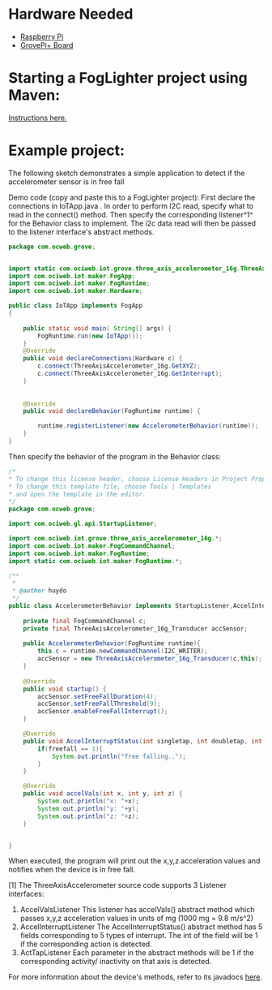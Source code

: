 # Hardware Needed
- [Raspberry Pi](https://www.raspberrypi.org/)
- [GrovePi+ Board](https://www.dexterindustries.com/shop/grovepi-board/)

# Starting a FogLighter project using Maven:
[Instructions here.](https://github.com/oci-pronghorn/FogLighter/blob/master/README.md)

# Example project:
The following sketch demonstrates a simple application to detect if the accelerometer sensor is in free fall

Demo code (copy and paste this to a FogLighter project):
First declare the connections in IoTApp.java . In order to perform I2C read, specify what to read in the connect() method. Then specify the corresponding listener^1^ for the Behavior class to implement. The i2c data read will then be passed to the listener interface's abstract methods.


```java
package com.ocweb.grove;


import static com.ociweb.iot.grove.three_axis_accelerometer_16g.ThreeAxisAccelerometer_16gTwig.*;
import com.ociweb.iot.maker.FogApp;
import com.ociweb.iot.maker.FogRuntime;
import com.ociweb.iot.maker.Hardware;

public class IoTApp implements FogApp
{
    
    public static void main( String[] args) {
        FogRuntime.run(new IoTApp());
    } 
    @Override
    public void declareConnections(Hardware c) {
        c.connect(ThreeAxisAccelerometer_16g.GetXYZ);
        c.connect(ThreeAxisAccelerometer_16g.GetInterrupt);
    }
    
    
    @Override
    public void declareBehavior(FogRuntime runtime) {

        runtime.registerListener(new AccelerometerBehavior(runtime));
    }
}
```


Then specify the behavior of the program in the Behavior class:

```java
/*
* To change this license header, choose License Headers in Project Properties.
* To change this template file, choose Tools | Templates
* and open the template in the editor.
*/
package com.ocweb.grove;

import com.ociweb.gl.api.StartupListener;

import com.ociweb.iot.grove.three_axis_accelerometer_16g.*;
import com.ociweb.iot.maker.FogCommandChannel;
import com.ociweb.iot.maker.FogRuntime;
import static com.ociweb.iot.maker.FogRuntime.*;

/**
 *
 * @author huydo
 */
public class AccelerometerBehavior implements StartupListener,AccelInterruptListener,AccelValsListener {
    
    private final FogCommandChannel c;
    private final ThreeAxisAccelerometer_16g_Transducer accSensor;
    
    public AccelerometerBehavior(FogRuntime runtime){
        this.c = runtime.newCommandChannel(I2C_WRITER);
        accSensor = new ThreeAxisAccelerometer_16g_Transducer(c,this);
    }
    
    @Override
    public void startup() {
        accSensor.setFreeFallDuration(4);
        accSensor.setFreeFallThreshold(9);
        accSensor.enableFreeFallInterrupt();
    }

    @Override
    public void AccelInterruptStatus(int singletap, int doubletap, int activity, int inactivity, int freefall) {
        if(freefall == 1){
            System.out.println("free falling..");
        }
    }

    @Override
    public void accelVals(int x, int y, int z) {
        System.out.println("x: "+x);
        System.out.println("y: "+y);
        System.out.println("z: "+z);
    }


}
```


When executed, the program will print out the x,y,z acceleration values and notifies when the device is in free fall.

[1] The ThreeAxisAccelerometer source code supports 3 Listener interfaces:
1. AccelValsListener
This listener has accelVals() abstract method which passes x,y,z acceleration values in units of mg (1000 mg = 9.8 m/s^2)
2. AccelInterruptListener
The AccelInterruptStatus() abstract method has 5 fields corresponding to 5 types of interrupt. The int of the field will be 1 if the corresponding action is detected.
3. ActTapListener
Each parameter in the abstract methods will be 1 if the corresponding activity/ inactivity on that axis is detected.

For more information about the device's methods, refer to its javadocs [here](https://github.com/oci-pronghorn/FogLight/blob/master/src/main/java/com/ociweb/iot/grove/three_axis_accelerometer_16g/ThreeAxisAccelerometer_16g_Transducer.java).



